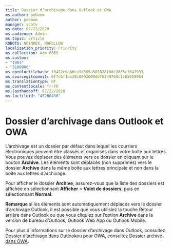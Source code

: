 ```yaml
---
title: Dossier d’archivage dans Outlook et OWA
ms.author: pebaum
author: pebaum
manager: scotv
ms.date: 07/22/2020
ms.audience: Admin
ms.topic: article
ROBOTS: NOINDEX, NOFOLLOW
localization_priority: Priority
ms.collection: Adm_O365
ms.custom:
- "1903"
- "3100008"
ms.openlocfilehash: f9422e9a86ce1d589a301828f8dc2885cf641933
ms.sourcegitcommit: 6f7cbf1dc28c0693009ddf03d9768c1c65018964
ms.translationtype: HT
ms.contentlocale: fr-FR
ms.lasthandoff: 07/22/2020
ms.locfileid: "45266430"
---
```

# <a name="archive-folder-in-outlook-and-owa"></a>Dossier d’archivage dans Outlook et OWA

L’archivage est un dossier par défaut dans lequel les courriers électroniques peuvent être classés et organisés dans votre boîte aux lettres. Vous pouvez déplacer des éléments vers ce dossier en cliquant sur le bouton **Archive**. Les éléments sont déplacés (non supprimés) vers le dossier **Archive** dans la même boîte aux lettres principale et non dans la boîte aux lettres d’archivage.

Pour afficher le dossier **Archive**, assurez-vous que la liste des dossiers est affichée en sélectionnant **Afficher** > **Volet de dossiers**, puis en sélectionnant **Normal**.

**Remarque** si les éléments sont automatiquement déplacés vers le dossier d’archivage Outlook, il est possible que vous utilisiez la touche Retour arrière dans Outlook ou que vous cliquiez sur l’option **Archive** dans la version de bureau d’Outlook, Outlook Web App ou Outlook Mobile.

Pour plus d’informations sur le dossier d’archivage dans Outlook, consultez [Dossier d’archivage dans Outlook](https://support.office.com/article/archive-in-outlook-for-windows-25f75777-3cdc-4c77-9783-5929c7b47028)ou pour OWA, consultez [Dossier archive dans OWA](https://support.office.com/article/organize-your-inbox-with-archive-sweep-and-other-tools-in-outlook-on-the-web-49b26f63-6399-4b4a-a580-14b9b1efe96d?ui=en-US&rs=en-US&ad=US).